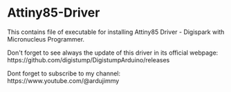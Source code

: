 # Attiny85-Driver
This contains file of executable for installing Attiny85 Driver - Digispark with Micronucleus Programmer.
<p>Don't forget to see always the update of this driver in its official webpage: https://github.com/digistump/DigistumpArduino/releases</p>

<p>Dont forget to subscribe to my channel: https://www.youtube.com/@ardujimmy</p>
